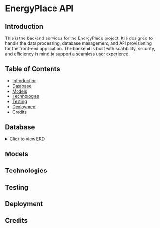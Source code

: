 # EnergyPlace API

## Introduction

This is the backend services for the EnergyPlace project. It is designed to handle the data processing, database management, and API provisioning for the front-end application. The backend is built with scalability, security, and efficiency in mind to support a seamless user experience.

## Table of Contents
- [Introduction](#introduction)
- [Database](#database)
- [Models](#models)
- [Technologies](#technologies)
- [Testing](#testing)
- [Deployment](#deployment)
- [Credits](#credits)

## Database

<details>
  <summary>Click to view ERD</summary>
  ![ERD](documentation/readme_images/erd.png)
</details>

## Models


## Technologies


## Testing


## Deployment


## Credits